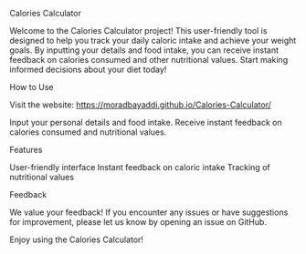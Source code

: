 Calories Calculator

Welcome to the Calories Calculator project! 
This user-friendly tool is designed to help you track your daily caloric intake and achieve your weight goals. 
By inputting your details and food intake, you can receive instant feedback on calories consumed and other nutritional values. 
Start making informed decisions about your diet today!

How to Use

Visit the website: https://moradbayaddi.github.io/Calories-Calculator/

Input your personal details and food intake.
Receive instant feedback on calories consumed and nutritional values.


Features

User-friendly interface
Instant feedback on caloric intake
Tracking of nutritional values


Feedback

We value your feedback! If you encounter any issues or have suggestions for improvement, please let us know by opening an issue on GitHub.

Enjoy using the Calories Calculator!
